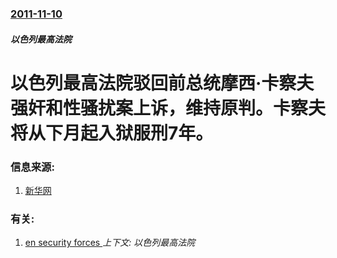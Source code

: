 ### [2011-11-10](/zh/news/2011/11/10/index.md)

##### 以色列最高法院
# 以色列最高法院驳回前总统摩西·卡察夫强奸和性骚扰案上诉，维持原判。卡察夫将从下月起入狱服刑7年。




### 信息来源:

1. [新华网](http://news.xinhuanet.com/world/2011-11/10/c_122263803.htm)

### 有关:

1. [en security forces ](/zh/news/2017/02/1/en-security-forces.md) _上下文: 以色列最高法院_
